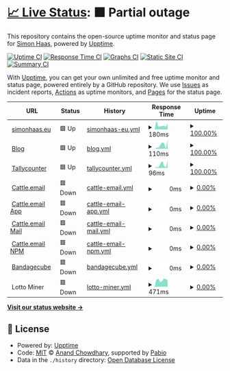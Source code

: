 # [📈 Live Status](https://simonhaas.eu): <!--live status--> **🟧 Partial outage**

This repository contains the open-source uptime monitor and status page for [Simon Haas](simonhaas.eu), powered by [Upptime](https://github.com/upptime/upptime).

[![Uptime CI](https://github.com/SimonHaas/upptime/workflows/Uptime%20CI/badge.svg)](https://github.com/SimonHaas/upptime/actions?query=workflow%3A%22Uptime+CI%22)
[![Response Time CI](https://github.com/SimonHaas/upptime/workflows/Response%20Time%20CI/badge.svg)](https://github.com/SimonHaas/upptime/actions?query=workflow%3A%22Response+Time+CI%22)
[![Graphs CI](https://github.com/SimonHaas/upptime/workflows/Graphs%20CI/badge.svg)](https://github.com/SimonHaas/upptime/actions?query=workflow%3A%22Graphs+CI%22)
[![Static Site CI](https://github.com/SimonHaas/upptime/workflows/Static%20Site%20CI/badge.svg)](https://github.com/SimonHaas/upptime/actions?query=workflow%3A%22Static+Site+CI%22)
[![Summary CI](https://github.com/SimonHaas/upptime/workflows/Summary%20CI/badge.svg)](https://github.com/SimonHaas/upptime/actions?query=workflow%3A%22Summary+CI%22)

With [Upptime](https://upptime.js.org), you can get your own unlimited and free uptime monitor and status page, powered entirely by a GitHub repository. We use [Issues](https://github.com/SimonHaas/upptime/issues) as incident reports, [Actions](https://github.com/SimonHaas/upptime/actions) as uptime monitors, and [Pages](https://simonhaas.eu) for the status page.

<!--start: status pages-->
<!-- This summary is generated by Upptime (https://github.com/upptime/upptime) -->
<!-- Do not edit this manually, your changes will be overwritten -->
<!-- prettier-ignore -->
| URL | Status | History | Response Time | Uptime |
| --- | ------ | ------- | ------------- | ------ |
| <img alt="" src="https://icons.duckduckgo.com/ip3/www.simonhaas.eu.ico" height="13"> [simonhaas.eu](https://www.simonhaas.eu) | 🟩 Up | [simonhaas-eu.yml](https://github.com/SimonHaas/upptime/commits/HEAD/history/simonhaas-eu.yml) | <details><summary><img alt="Response time graph" src="./graphs/simonhaas-eu/response-time-week.png" height="20"> 180ms</summary><br><a href="https://simonhaas.eu/history/simonhaas-eu"><img alt="Response time 151" src="https://img.shields.io/endpoint?url=https%3A%2F%2Fraw.githubusercontent.com%2FSimonHaas%2Fupptime%2FHEAD%2Fapi%2Fsimonhaas-eu%2Fresponse-time.json"></a><br><a href="https://simonhaas.eu/history/simonhaas-eu"><img alt="24-hour response time 172" src="https://img.shields.io/endpoint?url=https%3A%2F%2Fraw.githubusercontent.com%2FSimonHaas%2Fupptime%2FHEAD%2Fapi%2Fsimonhaas-eu%2Fresponse-time-day.json"></a><br><a href="https://simonhaas.eu/history/simonhaas-eu"><img alt="7-day response time 180" src="https://img.shields.io/endpoint?url=https%3A%2F%2Fraw.githubusercontent.com%2FSimonHaas%2Fupptime%2FHEAD%2Fapi%2Fsimonhaas-eu%2Fresponse-time-week.json"></a><br><a href="https://simonhaas.eu/history/simonhaas-eu"><img alt="30-day response time 175" src="https://img.shields.io/endpoint?url=https%3A%2F%2Fraw.githubusercontent.com%2FSimonHaas%2Fupptime%2FHEAD%2Fapi%2Fsimonhaas-eu%2Fresponse-time-month.json"></a><br><a href="https://simonhaas.eu/history/simonhaas-eu"><img alt="1-year response time 151" src="https://img.shields.io/endpoint?url=https%3A%2F%2Fraw.githubusercontent.com%2FSimonHaas%2Fupptime%2FHEAD%2Fapi%2Fsimonhaas-eu%2Fresponse-time-year.json"></a></details> | <details><summary><a href="https://simonhaas.eu/history/simonhaas-eu">100.00%</a></summary><a href="https://simonhaas.eu/history/simonhaas-eu"><img alt="All-time uptime 100.00%" src="https://img.shields.io/endpoint?url=https%3A%2F%2Fraw.githubusercontent.com%2FSimonHaas%2Fupptime%2FHEAD%2Fapi%2Fsimonhaas-eu%2Fuptime.json"></a><br><a href="https://simonhaas.eu/history/simonhaas-eu"><img alt="24-hour uptime 100.00%" src="https://img.shields.io/endpoint?url=https%3A%2F%2Fraw.githubusercontent.com%2FSimonHaas%2Fupptime%2FHEAD%2Fapi%2Fsimonhaas-eu%2Fuptime-day.json"></a><br><a href="https://simonhaas.eu/history/simonhaas-eu"><img alt="7-day uptime 100.00%" src="https://img.shields.io/endpoint?url=https%3A%2F%2Fraw.githubusercontent.com%2FSimonHaas%2Fupptime%2FHEAD%2Fapi%2Fsimonhaas-eu%2Fuptime-week.json"></a><br><a href="https://simonhaas.eu/history/simonhaas-eu"><img alt="30-day uptime 100.00%" src="https://img.shields.io/endpoint?url=https%3A%2F%2Fraw.githubusercontent.com%2FSimonHaas%2Fupptime%2FHEAD%2Fapi%2Fsimonhaas-eu%2Fuptime-month.json"></a><br><a href="https://simonhaas.eu/history/simonhaas-eu"><img alt="1-year uptime 100.00%" src="https://img.shields.io/endpoint?url=https%3A%2F%2Fraw.githubusercontent.com%2FSimonHaas%2Fupptime%2FHEAD%2Fapi%2Fsimonhaas-eu%2Fuptime-year.json"></a></details>
| <img alt="" src="https://icons.duckduckgo.com/ip3/www.simonhaas.eu.ico" height="13"> [Blog](https://www.simonhaas.eu/blog) | 🟩 Up | [blog.yml](https://github.com/SimonHaas/upptime/commits/HEAD/history/blog.yml) | <details><summary><img alt="Response time graph" src="./graphs/blog/response-time-week.png" height="20"> 110ms</summary><br><a href="https://simonhaas.eu/history/blog"><img alt="Response time 84" src="https://img.shields.io/endpoint?url=https%3A%2F%2Fraw.githubusercontent.com%2FSimonHaas%2Fupptime%2FHEAD%2Fapi%2Fblog%2Fresponse-time.json"></a><br><a href="https://simonhaas.eu/history/blog"><img alt="24-hour response time 34" src="https://img.shields.io/endpoint?url=https%3A%2F%2Fraw.githubusercontent.com%2FSimonHaas%2Fupptime%2FHEAD%2Fapi%2Fblog%2Fresponse-time-day.json"></a><br><a href="https://simonhaas.eu/history/blog"><img alt="7-day response time 110" src="https://img.shields.io/endpoint?url=https%3A%2F%2Fraw.githubusercontent.com%2FSimonHaas%2Fupptime%2FHEAD%2Fapi%2Fblog%2Fresponse-time-week.json"></a><br><a href="https://simonhaas.eu/history/blog"><img alt="30-day response time 101" src="https://img.shields.io/endpoint?url=https%3A%2F%2Fraw.githubusercontent.com%2FSimonHaas%2Fupptime%2FHEAD%2Fapi%2Fblog%2Fresponse-time-month.json"></a><br><a href="https://simonhaas.eu/history/blog"><img alt="1-year response time 84" src="https://img.shields.io/endpoint?url=https%3A%2F%2Fraw.githubusercontent.com%2FSimonHaas%2Fupptime%2FHEAD%2Fapi%2Fblog%2Fresponse-time-year.json"></a></details> | <details><summary><a href="https://simonhaas.eu/history/blog">100.00%</a></summary><a href="https://simonhaas.eu/history/blog"><img alt="All-time uptime 100.00%" src="https://img.shields.io/endpoint?url=https%3A%2F%2Fraw.githubusercontent.com%2FSimonHaas%2Fupptime%2FHEAD%2Fapi%2Fblog%2Fuptime.json"></a><br><a href="https://simonhaas.eu/history/blog"><img alt="24-hour uptime 100.00%" src="https://img.shields.io/endpoint?url=https%3A%2F%2Fraw.githubusercontent.com%2FSimonHaas%2Fupptime%2FHEAD%2Fapi%2Fblog%2Fuptime-day.json"></a><br><a href="https://simonhaas.eu/history/blog"><img alt="7-day uptime 100.00%" src="https://img.shields.io/endpoint?url=https%3A%2F%2Fraw.githubusercontent.com%2FSimonHaas%2Fupptime%2FHEAD%2Fapi%2Fblog%2Fuptime-week.json"></a><br><a href="https://simonhaas.eu/history/blog"><img alt="30-day uptime 100.00%" src="https://img.shields.io/endpoint?url=https%3A%2F%2Fraw.githubusercontent.com%2FSimonHaas%2Fupptime%2FHEAD%2Fapi%2Fblog%2Fuptime-month.json"></a><br><a href="https://simonhaas.eu/history/blog"><img alt="1-year uptime 100.00%" src="https://img.shields.io/endpoint?url=https%3A%2F%2Fraw.githubusercontent.com%2FSimonHaas%2Fupptime%2FHEAD%2Fapi%2Fblog%2Fuptime-year.json"></a></details>
| <img alt="" src="https://icons.duckduckgo.com/ip3/www.simonhaas.eu.ico" height="13"> [Tallycounter](https://www.simonhaas.eu/tallycounter) | 🟩 Up | [tallycounter.yml](https://github.com/SimonHaas/upptime/commits/HEAD/history/tallycounter.yml) | <details><summary><img alt="Response time graph" src="./graphs/tallycounter/response-time-week.png" height="20"> 96ms</summary><br><a href="https://simonhaas.eu/history/tallycounter"><img alt="Response time 81" src="https://img.shields.io/endpoint?url=https%3A%2F%2Fraw.githubusercontent.com%2FSimonHaas%2Fupptime%2FHEAD%2Fapi%2Ftallycounter%2Fresponse-time.json"></a><br><a href="https://simonhaas.eu/history/tallycounter"><img alt="24-hour response time 35" src="https://img.shields.io/endpoint?url=https%3A%2F%2Fraw.githubusercontent.com%2FSimonHaas%2Fupptime%2FHEAD%2Fapi%2Ftallycounter%2Fresponse-time-day.json"></a><br><a href="https://simonhaas.eu/history/tallycounter"><img alt="7-day response time 96" src="https://img.shields.io/endpoint?url=https%3A%2F%2Fraw.githubusercontent.com%2FSimonHaas%2Fupptime%2FHEAD%2Fapi%2Ftallycounter%2Fresponse-time-week.json"></a><br><a href="https://simonhaas.eu/history/tallycounter"><img alt="30-day response time 90" src="https://img.shields.io/endpoint?url=https%3A%2F%2Fraw.githubusercontent.com%2FSimonHaas%2Fupptime%2FHEAD%2Fapi%2Ftallycounter%2Fresponse-time-month.json"></a><br><a href="https://simonhaas.eu/history/tallycounter"><img alt="1-year response time 81" src="https://img.shields.io/endpoint?url=https%3A%2F%2Fraw.githubusercontent.com%2FSimonHaas%2Fupptime%2FHEAD%2Fapi%2Ftallycounter%2Fresponse-time-year.json"></a></details> | <details><summary><a href="https://simonhaas.eu/history/tallycounter">100.00%</a></summary><a href="https://simonhaas.eu/history/tallycounter"><img alt="All-time uptime 100.00%" src="https://img.shields.io/endpoint?url=https%3A%2F%2Fraw.githubusercontent.com%2FSimonHaas%2Fupptime%2FHEAD%2Fapi%2Ftallycounter%2Fuptime.json"></a><br><a href="https://simonhaas.eu/history/tallycounter"><img alt="24-hour uptime 100.00%" src="https://img.shields.io/endpoint?url=https%3A%2F%2Fraw.githubusercontent.com%2FSimonHaas%2Fupptime%2FHEAD%2Fapi%2Ftallycounter%2Fuptime-day.json"></a><br><a href="https://simonhaas.eu/history/tallycounter"><img alt="7-day uptime 100.00%" src="https://img.shields.io/endpoint?url=https%3A%2F%2Fraw.githubusercontent.com%2FSimonHaas%2Fupptime%2FHEAD%2Fapi%2Ftallycounter%2Fuptime-week.json"></a><br><a href="https://simonhaas.eu/history/tallycounter"><img alt="30-day uptime 100.00%" src="https://img.shields.io/endpoint?url=https%3A%2F%2Fraw.githubusercontent.com%2FSimonHaas%2Fupptime%2FHEAD%2Fapi%2Ftallycounter%2Fuptime-month.json"></a><br><a href="https://simonhaas.eu/history/tallycounter"><img alt="1-year uptime 100.00%" src="https://img.shields.io/endpoint?url=https%3A%2F%2Fraw.githubusercontent.com%2FSimonHaas%2Fupptime%2FHEAD%2Fapi%2Ftallycounter%2Fuptime-year.json"></a></details>
| <img alt="" src="https://icons.duckduckgo.com/ip3/www.cattle.email.ico" height="13"> [Cattle.email](https://www.cattle.email) | 🟥 Down | [cattle-email.yml](https://github.com/SimonHaas/upptime/commits/HEAD/history/cattle-email.yml) | <details><summary><img alt="Response time graph" src="./graphs/cattle-email/response-time-week.png" height="20"> 0ms</summary><br><a href="https://simonhaas.eu/history/cattle-email"><img alt="Response time 2395" src="https://img.shields.io/endpoint?url=https%3A%2F%2Fraw.githubusercontent.com%2FSimonHaas%2Fupptime%2FHEAD%2Fapi%2Fcattle-email%2Fresponse-time.json"></a><br><a href="https://simonhaas.eu/history/cattle-email"><img alt="24-hour response time 0" src="https://img.shields.io/endpoint?url=https%3A%2F%2Fraw.githubusercontent.com%2FSimonHaas%2Fupptime%2FHEAD%2Fapi%2Fcattle-email%2Fresponse-time-day.json"></a><br><a href="https://simonhaas.eu/history/cattle-email"><img alt="7-day response time 0" src="https://img.shields.io/endpoint?url=https%3A%2F%2Fraw.githubusercontent.com%2FSimonHaas%2Fupptime%2FHEAD%2Fapi%2Fcattle-email%2Fresponse-time-week.json"></a><br><a href="https://simonhaas.eu/history/cattle-email"><img alt="30-day response time 0" src="https://img.shields.io/endpoint?url=https%3A%2F%2Fraw.githubusercontent.com%2FSimonHaas%2Fupptime%2FHEAD%2Fapi%2Fcattle-email%2Fresponse-time-month.json"></a><br><a href="https://simonhaas.eu/history/cattle-email"><img alt="1-year response time 2395" src="https://img.shields.io/endpoint?url=https%3A%2F%2Fraw.githubusercontent.com%2FSimonHaas%2Fupptime%2FHEAD%2Fapi%2Fcattle-email%2Fresponse-time-year.json"></a></details> | <details><summary><a href="https://simonhaas.eu/history/cattle-email">0.00%</a></summary><a href="https://simonhaas.eu/history/cattle-email"><img alt="All-time uptime 58.95%" src="https://img.shields.io/endpoint?url=https%3A%2F%2Fraw.githubusercontent.com%2FSimonHaas%2Fupptime%2FHEAD%2Fapi%2Fcattle-email%2Fuptime.json"></a><br><a href="https://simonhaas.eu/history/cattle-email"><img alt="24-hour uptime 0.00%" src="https://img.shields.io/endpoint?url=https%3A%2F%2Fraw.githubusercontent.com%2FSimonHaas%2Fupptime%2FHEAD%2Fapi%2Fcattle-email%2Fuptime-day.json"></a><br><a href="https://simonhaas.eu/history/cattle-email"><img alt="7-day uptime 0.00%" src="https://img.shields.io/endpoint?url=https%3A%2F%2Fraw.githubusercontent.com%2FSimonHaas%2Fupptime%2FHEAD%2Fapi%2Fcattle-email%2Fuptime-week.json"></a><br><a href="https://simonhaas.eu/history/cattle-email"><img alt="30-day uptime 1.38%" src="https://img.shields.io/endpoint?url=https%3A%2F%2Fraw.githubusercontent.com%2FSimonHaas%2Fupptime%2FHEAD%2Fapi%2Fcattle-email%2Fuptime-month.json"></a><br><a href="https://simonhaas.eu/history/cattle-email"><img alt="1-year uptime 58.95%" src="https://img.shields.io/endpoint?url=https%3A%2F%2Fraw.githubusercontent.com%2FSimonHaas%2Fupptime%2FHEAD%2Fapi%2Fcattle-email%2Fuptime-year.json"></a></details>
| <img alt="" src="https://icons.duckduckgo.com/ip3/app.cattle.email.ico" height="13"> [Cattle.email App](https://app.cattle.email) | 🟥 Down | [cattle-email-app.yml](https://github.com/SimonHaas/upptime/commits/HEAD/history/cattle-email-app.yml) | <details><summary><img alt="Response time graph" src="./graphs/cattle-email-app/response-time-week.png" height="20"> 0ms</summary><br><a href="https://simonhaas.eu/history/cattle-email-app"><img alt="Response time 636" src="https://img.shields.io/endpoint?url=https%3A%2F%2Fraw.githubusercontent.com%2FSimonHaas%2Fupptime%2FHEAD%2Fapi%2Fcattle-email-app%2Fresponse-time.json"></a><br><a href="https://simonhaas.eu/history/cattle-email-app"><img alt="24-hour response time 0" src="https://img.shields.io/endpoint?url=https%3A%2F%2Fraw.githubusercontent.com%2FSimonHaas%2Fupptime%2FHEAD%2Fapi%2Fcattle-email-app%2Fresponse-time-day.json"></a><br><a href="https://simonhaas.eu/history/cattle-email-app"><img alt="7-day response time 0" src="https://img.shields.io/endpoint?url=https%3A%2F%2Fraw.githubusercontent.com%2FSimonHaas%2Fupptime%2FHEAD%2Fapi%2Fcattle-email-app%2Fresponse-time-week.json"></a><br><a href="https://simonhaas.eu/history/cattle-email-app"><img alt="30-day response time 0" src="https://img.shields.io/endpoint?url=https%3A%2F%2Fraw.githubusercontent.com%2FSimonHaas%2Fupptime%2FHEAD%2Fapi%2Fcattle-email-app%2Fresponse-time-month.json"></a><br><a href="https://simonhaas.eu/history/cattle-email-app"><img alt="1-year response time 636" src="https://img.shields.io/endpoint?url=https%3A%2F%2Fraw.githubusercontent.com%2FSimonHaas%2Fupptime%2FHEAD%2Fapi%2Fcattle-email-app%2Fresponse-time-year.json"></a></details> | <details><summary><a href="https://simonhaas.eu/history/cattle-email-app">0.00%</a></summary><a href="https://simonhaas.eu/history/cattle-email-app"><img alt="All-time uptime 59.37%" src="https://img.shields.io/endpoint?url=https%3A%2F%2Fraw.githubusercontent.com%2FSimonHaas%2Fupptime%2FHEAD%2Fapi%2Fcattle-email-app%2Fuptime.json"></a><br><a href="https://simonhaas.eu/history/cattle-email-app"><img alt="24-hour uptime 0.00%" src="https://img.shields.io/endpoint?url=https%3A%2F%2Fraw.githubusercontent.com%2FSimonHaas%2Fupptime%2FHEAD%2Fapi%2Fcattle-email-app%2Fuptime-day.json"></a><br><a href="https://simonhaas.eu/history/cattle-email-app"><img alt="7-day uptime 0.00%" src="https://img.shields.io/endpoint?url=https%3A%2F%2Fraw.githubusercontent.com%2FSimonHaas%2Fupptime%2FHEAD%2Fapi%2Fcattle-email-app%2Fuptime-week.json"></a><br><a href="https://simonhaas.eu/history/cattle-email-app"><img alt="30-day uptime 1.38%" src="https://img.shields.io/endpoint?url=https%3A%2F%2Fraw.githubusercontent.com%2FSimonHaas%2Fupptime%2FHEAD%2Fapi%2Fcattle-email-app%2Fuptime-month.json"></a><br><a href="https://simonhaas.eu/history/cattle-email-app"><img alt="1-year uptime 59.37%" src="https://img.shields.io/endpoint?url=https%3A%2F%2Fraw.githubusercontent.com%2FSimonHaas%2Fupptime%2FHEAD%2Fapi%2Fcattle-email-app%2Fuptime-year.json"></a></details>
| <img alt="" src="https://icons.duckduckgo.com/ip3/mail.cattle.email.ico" height="13"> [Cattle.email Mail](https://mail.cattle.email) | 🟥 Down | [cattle-email-mail.yml](https://github.com/SimonHaas/upptime/commits/HEAD/history/cattle-email-mail.yml) | <details><summary><img alt="Response time graph" src="./graphs/cattle-email-mail/response-time-week.png" height="20"> 0ms</summary><br><a href="https://simonhaas.eu/history/cattle-email-mail"><img alt="Response time 792" src="https://img.shields.io/endpoint?url=https%3A%2F%2Fraw.githubusercontent.com%2FSimonHaas%2Fupptime%2FHEAD%2Fapi%2Fcattle-email-mail%2Fresponse-time.json"></a><br><a href="https://simonhaas.eu/history/cattle-email-mail"><img alt="24-hour response time 0" src="https://img.shields.io/endpoint?url=https%3A%2F%2Fraw.githubusercontent.com%2FSimonHaas%2Fupptime%2FHEAD%2Fapi%2Fcattle-email-mail%2Fresponse-time-day.json"></a><br><a href="https://simonhaas.eu/history/cattle-email-mail"><img alt="7-day response time 0" src="https://img.shields.io/endpoint?url=https%3A%2F%2Fraw.githubusercontent.com%2FSimonHaas%2Fupptime%2FHEAD%2Fapi%2Fcattle-email-mail%2Fresponse-time-week.json"></a><br><a href="https://simonhaas.eu/history/cattle-email-mail"><img alt="30-day response time 0" src="https://img.shields.io/endpoint?url=https%3A%2F%2Fraw.githubusercontent.com%2FSimonHaas%2Fupptime%2FHEAD%2Fapi%2Fcattle-email-mail%2Fresponse-time-month.json"></a><br><a href="https://simonhaas.eu/history/cattle-email-mail"><img alt="1-year response time 792" src="https://img.shields.io/endpoint?url=https%3A%2F%2Fraw.githubusercontent.com%2FSimonHaas%2Fupptime%2FHEAD%2Fapi%2Fcattle-email-mail%2Fresponse-time-year.json"></a></details> | <details><summary><a href="https://simonhaas.eu/history/cattle-email-mail">0.00%</a></summary><a href="https://simonhaas.eu/history/cattle-email-mail"><img alt="All-time uptime 59.40%" src="https://img.shields.io/endpoint?url=https%3A%2F%2Fraw.githubusercontent.com%2FSimonHaas%2Fupptime%2FHEAD%2Fapi%2Fcattle-email-mail%2Fuptime.json"></a><br><a href="https://simonhaas.eu/history/cattle-email-mail"><img alt="24-hour uptime 0.00%" src="https://img.shields.io/endpoint?url=https%3A%2F%2Fraw.githubusercontent.com%2FSimonHaas%2Fupptime%2FHEAD%2Fapi%2Fcattle-email-mail%2Fuptime-day.json"></a><br><a href="https://simonhaas.eu/history/cattle-email-mail"><img alt="7-day uptime 0.00%" src="https://img.shields.io/endpoint?url=https%3A%2F%2Fraw.githubusercontent.com%2FSimonHaas%2Fupptime%2FHEAD%2Fapi%2Fcattle-email-mail%2Fuptime-week.json"></a><br><a href="https://simonhaas.eu/history/cattle-email-mail"><img alt="30-day uptime 1.38%" src="https://img.shields.io/endpoint?url=https%3A%2F%2Fraw.githubusercontent.com%2FSimonHaas%2Fupptime%2FHEAD%2Fapi%2Fcattle-email-mail%2Fuptime-month.json"></a><br><a href="https://simonhaas.eu/history/cattle-email-mail"><img alt="1-year uptime 59.40%" src="https://img.shields.io/endpoint?url=https%3A%2F%2Fraw.githubusercontent.com%2FSimonHaas%2Fupptime%2FHEAD%2Fapi%2Fcattle-email-mail%2Fuptime-year.json"></a></details>
| <img alt="" src="https://icons.duckduckgo.com/ip3/npm.cattle.email.ico" height="13"> [Cattle.email NPM](https://npm.cattle.email) | 🟥 Down | [cattle-email-npm.yml](https://github.com/SimonHaas/upptime/commits/HEAD/history/cattle-email-npm.yml) | <details><summary><img alt="Response time graph" src="./graphs/cattle-email-npm/response-time-week.png" height="20"> 0ms</summary><br><a href="https://simonhaas.eu/history/cattle-email-npm"><img alt="Response time 626" src="https://img.shields.io/endpoint?url=https%3A%2F%2Fraw.githubusercontent.com%2FSimonHaas%2Fupptime%2FHEAD%2Fapi%2Fcattle-email-npm%2Fresponse-time.json"></a><br><a href="https://simonhaas.eu/history/cattle-email-npm"><img alt="24-hour response time 0" src="https://img.shields.io/endpoint?url=https%3A%2F%2Fraw.githubusercontent.com%2FSimonHaas%2Fupptime%2FHEAD%2Fapi%2Fcattle-email-npm%2Fresponse-time-day.json"></a><br><a href="https://simonhaas.eu/history/cattle-email-npm"><img alt="7-day response time 0" src="https://img.shields.io/endpoint?url=https%3A%2F%2Fraw.githubusercontent.com%2FSimonHaas%2Fupptime%2FHEAD%2Fapi%2Fcattle-email-npm%2Fresponse-time-week.json"></a><br><a href="https://simonhaas.eu/history/cattle-email-npm"><img alt="30-day response time 0" src="https://img.shields.io/endpoint?url=https%3A%2F%2Fraw.githubusercontent.com%2FSimonHaas%2Fupptime%2FHEAD%2Fapi%2Fcattle-email-npm%2Fresponse-time-month.json"></a><br><a href="https://simonhaas.eu/history/cattle-email-npm"><img alt="1-year response time 626" src="https://img.shields.io/endpoint?url=https%3A%2F%2Fraw.githubusercontent.com%2FSimonHaas%2Fupptime%2FHEAD%2Fapi%2Fcattle-email-npm%2Fresponse-time-year.json"></a></details> | <details><summary><a href="https://simonhaas.eu/history/cattle-email-npm">0.00%</a></summary><a href="https://simonhaas.eu/history/cattle-email-npm"><img alt="All-time uptime 59.40%" src="https://img.shields.io/endpoint?url=https%3A%2F%2Fraw.githubusercontent.com%2FSimonHaas%2Fupptime%2FHEAD%2Fapi%2Fcattle-email-npm%2Fuptime.json"></a><br><a href="https://simonhaas.eu/history/cattle-email-npm"><img alt="24-hour uptime 0.00%" src="https://img.shields.io/endpoint?url=https%3A%2F%2Fraw.githubusercontent.com%2FSimonHaas%2Fupptime%2FHEAD%2Fapi%2Fcattle-email-npm%2Fuptime-day.json"></a><br><a href="https://simonhaas.eu/history/cattle-email-npm"><img alt="7-day uptime 0.00%" src="https://img.shields.io/endpoint?url=https%3A%2F%2Fraw.githubusercontent.com%2FSimonHaas%2Fupptime%2FHEAD%2Fapi%2Fcattle-email-npm%2Fuptime-week.json"></a><br><a href="https://simonhaas.eu/history/cattle-email-npm"><img alt="30-day uptime 1.38%" src="https://img.shields.io/endpoint?url=https%3A%2F%2Fraw.githubusercontent.com%2FSimonHaas%2Fupptime%2FHEAD%2Fapi%2Fcattle-email-npm%2Fuptime-month.json"></a><br><a href="https://simonhaas.eu/history/cattle-email-npm"><img alt="1-year uptime 59.40%" src="https://img.shields.io/endpoint?url=https%3A%2F%2Fraw.githubusercontent.com%2FSimonHaas%2Fupptime%2FHEAD%2Fapi%2Fcattle-email-npm%2Fuptime-year.json"></a></details>
| <img alt="" src="https://icons.duckduckgo.com/ip3/www.bandagecube.com.ico" height="13"> [Bandagecube](https://www.bandagecube.com) | 🟥 Down | [bandagecube.yml](https://github.com/SimonHaas/upptime/commits/HEAD/history/bandagecube.yml) | <details><summary><img alt="Response time graph" src="./graphs/bandagecube/response-time-week.png" height="20"> 0ms</summary><br><a href="https://simonhaas.eu/history/bandagecube"><img alt="Response time 1925" src="https://img.shields.io/endpoint?url=https%3A%2F%2Fraw.githubusercontent.com%2FSimonHaas%2Fupptime%2FHEAD%2Fapi%2Fbandagecube%2Fresponse-time.json"></a><br><a href="https://simonhaas.eu/history/bandagecube"><img alt="24-hour response time 0" src="https://img.shields.io/endpoint?url=https%3A%2F%2Fraw.githubusercontent.com%2FSimonHaas%2Fupptime%2FHEAD%2Fapi%2Fbandagecube%2Fresponse-time-day.json"></a><br><a href="https://simonhaas.eu/history/bandagecube"><img alt="7-day response time 0" src="https://img.shields.io/endpoint?url=https%3A%2F%2Fraw.githubusercontent.com%2FSimonHaas%2Fupptime%2FHEAD%2Fapi%2Fbandagecube%2Fresponse-time-week.json"></a><br><a href="https://simonhaas.eu/history/bandagecube"><img alt="30-day response time 0" src="https://img.shields.io/endpoint?url=https%3A%2F%2Fraw.githubusercontent.com%2FSimonHaas%2Fupptime%2FHEAD%2Fapi%2Fbandagecube%2Fresponse-time-month.json"></a><br><a href="https://simonhaas.eu/history/bandagecube"><img alt="1-year response time 1925" src="https://img.shields.io/endpoint?url=https%3A%2F%2Fraw.githubusercontent.com%2FSimonHaas%2Fupptime%2FHEAD%2Fapi%2Fbandagecube%2Fresponse-time-year.json"></a></details> | <details><summary><a href="https://simonhaas.eu/history/bandagecube">0.00%</a></summary><a href="https://simonhaas.eu/history/bandagecube"><img alt="All-time uptime 58.88%" src="https://img.shields.io/endpoint?url=https%3A%2F%2Fraw.githubusercontent.com%2FSimonHaas%2Fupptime%2FHEAD%2Fapi%2Fbandagecube%2Fuptime.json"></a><br><a href="https://simonhaas.eu/history/bandagecube"><img alt="24-hour uptime 0.00%" src="https://img.shields.io/endpoint?url=https%3A%2F%2Fraw.githubusercontent.com%2FSimonHaas%2Fupptime%2FHEAD%2Fapi%2Fbandagecube%2Fuptime-day.json"></a><br><a href="https://simonhaas.eu/history/bandagecube"><img alt="7-day uptime 0.00%" src="https://img.shields.io/endpoint?url=https%3A%2F%2Fraw.githubusercontent.com%2FSimonHaas%2Fupptime%2FHEAD%2Fapi%2Fbandagecube%2Fuptime-week.json"></a><br><a href="https://simonhaas.eu/history/bandagecube"><img alt="30-day uptime 1.38%" src="https://img.shields.io/endpoint?url=https%3A%2F%2Fraw.githubusercontent.com%2FSimonHaas%2Fupptime%2FHEAD%2Fapi%2Fbandagecube%2Fuptime-month.json"></a><br><a href="https://simonhaas.eu/history/bandagecube"><img alt="1-year uptime 58.88%" src="https://img.shields.io/endpoint?url=https%3A%2F%2Fraw.githubusercontent.com%2FSimonHaas%2Fupptime%2FHEAD%2Fapi%2Fbandagecube%2Fuptime-year.json"></a></details>
| <img alt="" src="https://icons.duckduckgo.com/ip3/solo.ckpool.org.ico" height="13"> Lotto Miner | 🟥 Down | [lotto-miner.yml](https://github.com/SimonHaas/upptime/commits/HEAD/history/lotto-miner.yml) | <details><summary><img alt="Response time graph" src="./graphs/lotto-miner/response-time-week.png" height="20"> 471ms</summary><br><a href="https://simonhaas.eu/history/lotto-miner"><img alt="Response time 439" src="https://img.shields.io/endpoint?url=https%3A%2F%2Fraw.githubusercontent.com%2FSimonHaas%2Fupptime%2FHEAD%2Fapi%2Flotto-miner%2Fresponse-time.json"></a><br><a href="https://simonhaas.eu/history/lotto-miner"><img alt="24-hour response time 549" src="https://img.shields.io/endpoint?url=https%3A%2F%2Fraw.githubusercontent.com%2FSimonHaas%2Fupptime%2FHEAD%2Fapi%2Flotto-miner%2Fresponse-time-day.json"></a><br><a href="https://simonhaas.eu/history/lotto-miner"><img alt="7-day response time 471" src="https://img.shields.io/endpoint?url=https%3A%2F%2Fraw.githubusercontent.com%2FSimonHaas%2Fupptime%2FHEAD%2Fapi%2Flotto-miner%2Fresponse-time-week.json"></a><br><a href="https://simonhaas.eu/history/lotto-miner"><img alt="30-day response time 466" src="https://img.shields.io/endpoint?url=https%3A%2F%2Fraw.githubusercontent.com%2FSimonHaas%2Fupptime%2FHEAD%2Fapi%2Flotto-miner%2Fresponse-time-month.json"></a><br><a href="https://simonhaas.eu/history/lotto-miner"><img alt="1-year response time 439" src="https://img.shields.io/endpoint?url=https%3A%2F%2Fraw.githubusercontent.com%2FSimonHaas%2Fupptime%2FHEAD%2Fapi%2Flotto-miner%2Fresponse-time-year.json"></a></details> | <details><summary><a href="https://simonhaas.eu/history/lotto-miner">0.00%</a></summary><a href="https://simonhaas.eu/history/lotto-miner"><img alt="All-time uptime 25.66%" src="https://img.shields.io/endpoint?url=https%3A%2F%2Fraw.githubusercontent.com%2FSimonHaas%2Fupptime%2FHEAD%2Fapi%2Flotto-miner%2Fuptime.json"></a><br><a href="https://simonhaas.eu/history/lotto-miner"><img alt="24-hour uptime 0.00%" src="https://img.shields.io/endpoint?url=https%3A%2F%2Fraw.githubusercontent.com%2FSimonHaas%2Fupptime%2FHEAD%2Fapi%2Flotto-miner%2Fuptime-day.json"></a><br><a href="https://simonhaas.eu/history/lotto-miner"><img alt="7-day uptime 0.00%" src="https://img.shields.io/endpoint?url=https%3A%2F%2Fraw.githubusercontent.com%2FSimonHaas%2Fupptime%2FHEAD%2Fapi%2Flotto-miner%2Fuptime-week.json"></a><br><a href="https://simonhaas.eu/history/lotto-miner"><img alt="30-day uptime 1.38%" src="https://img.shields.io/endpoint?url=https%3A%2F%2Fraw.githubusercontent.com%2FSimonHaas%2Fupptime%2FHEAD%2Fapi%2Flotto-miner%2Fuptime-month.json"></a><br><a href="https://simonhaas.eu/history/lotto-miner"><img alt="1-year uptime 25.66%" src="https://img.shields.io/endpoint?url=https%3A%2F%2Fraw.githubusercontent.com%2FSimonHaas%2Fupptime%2FHEAD%2Fapi%2Flotto-miner%2Fuptime-year.json"></a></details>

<!--end: status pages-->

[**Visit our status website →**](https://simonhaas.eu)

## 📄 License

- Powered by: [Upptime](https://github.com/upptime/upptime)
- Code: [MIT](./LICENSE) © [Anand Chowdhary](https://anandchowdhary.com), supported by [Pabio](https://pabio.com)
- Data in the `./history` directory: [Open Database License](https://opendatacommons.org/licenses/odbl/1-0/)
